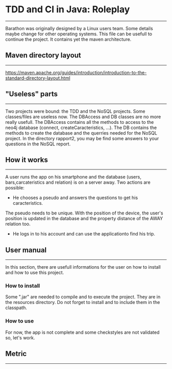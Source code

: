 # TDD and CI in Java: Roleplay
-----

Barathon was originally designed by a Linux users team. Some details maybe change for other operating systems. This file can be usefull to continue the project.
It contains yet the maven architecture.

## Maven directory layout
-----
https://maven.apache.org/guides/introduction/introduction-to-the-standard-directory-layout.html

## "Useless" parts
-----
Two projects were bound: the TDD and the NoSQL projects. Some classes/files are useless now. The DBAccess and DB classes are no more really usefull. The DBAccess contains all the methods to access to the neo4j database (connect, createCaracteristics, ...). The DB contains the methods to create the database and the querries needed for the NoSQL project.
In the directory rapport2, you may be find some answers to your questions in the NoSQL report.

## How it works
-----
A user runs the app on his smartphone and the database (users, bars,carcateristics and relation) is on a server away. Two actions are possible:
* He chooses a pseudo and answers the questions to get his caracteristics.

The pseudo needs to be unique. With the position of the device, the user's position is updated in the database and the property distance of the AWAY relation too.

* He logs in to his account and can use the applicationto find his trip.

## User manual
-----
In this section, there are usefull informations for the user on how to install and how to use this project.

### How to install
Some ".jar" are needed to compile and to execute the project. They are in the resources directory. Do not forget to install and to include them in the classpath.

### How to use
For now, the app is not complete and some checkstyles are not validated so, let's work.

## Metric
-----
